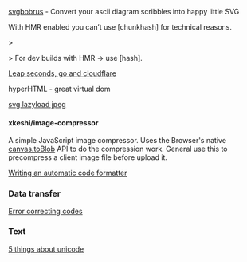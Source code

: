 [svgbobrus](https://github.com/ivanceras/svgbobrus) - Convert your ascii diagram scribbles into happy little SVG

With HMR enabled you can’t use \[chunkhash\] for technical reasons.

&gt;

&gt; For dev builds with HMR -&gt; use \[hash\].

[Leap seconds, go and cloudflare ](https://drive.google.com/file/d/0By8bdXh3iQ8DcmpjRVhrdzVnVmc/view)

hyperHTML - great virtual dom

[svg lazyload jpeg](https://twitter.com/mikaelainalem/status/918213244954861569)

#### xkeshi/image-compressor

A simple JavaScript image compressor. Uses the Browser's native [canvas.toBlob](https://developer.mozilla.org/en-US/docs/Web/API/HTMLCanvasElement/toBlob) API to do the compression work. General use this to precompress a client image file before upload it.

[Writing an automatic code formatter](http://journal.stuffwithstuff.com/2015/09/08/the-hardest-program-ive-ever-written/?sort)

### Data transfer

[Error correcting codes](https://monades.roperzh.com/error-correction-reed-solomon/)

### Text

[5 things about unicode](https://gojko.net/2017/11/07/five-things-about-unicode.html)



